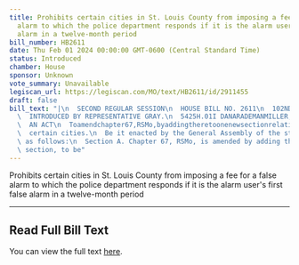 ```yaml
---
title: Prohibits certain cities in St. Louis County from imposing a fee for a false
  alarm to which the police department responds if it is the alarm user's first false
  alarm in a twelve-month period
bill_number: HB2611
date: Thu Feb 01 2024 00:00:00 GMT-0600 (Central Standard Time)
status: Introduced
chamber: House
sponsor: Unknown
vote_summary: Unavailable
legiscan_url: https://legiscan.com/MO/text/HB2611/id/2911455
draft: false
bill_text: "|\n  SECOND REGULAR SESSION\n  HOUSE BILL NO. 2611\n  102ND GENERAL ASSEMBLY\n\
  \  INTRODUCED BY REPRESENTATIVE GRAY.\n  5425H.01I DANARADEMANMILLER,ChiefClerk\n\
  \  AN ACT\n  Toamendchapter67,RSMo,byaddingtheretoonenewsectionrelatingtofalse-alarmfeesin\n\
  \  certain cities.\n  Be it enacted by the General Assembly of the state of Missouri,\
  \ as follows:\n  Section A. Chapter 67, RSMo, is amended by adding thereto one new\
  \ section, to be"
---
```

Prohibits certain cities in St. Louis County from imposing a fee for a false alarm to which the police department responds if it is the alarm user's first false alarm in a twelve-month period

---

## Read Full Bill Text

You can view the full text [here](https://legiscan.com/MO/text/HB2611/id/2911455).
